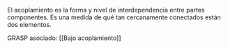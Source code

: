 El acoplamiento es la forma y nivel de interdependencia entre partes componentes. Es una medida de qué tan cercanamente conectados están dos elementos.

GRASP asociado: [[Bajo acoplamiento]]